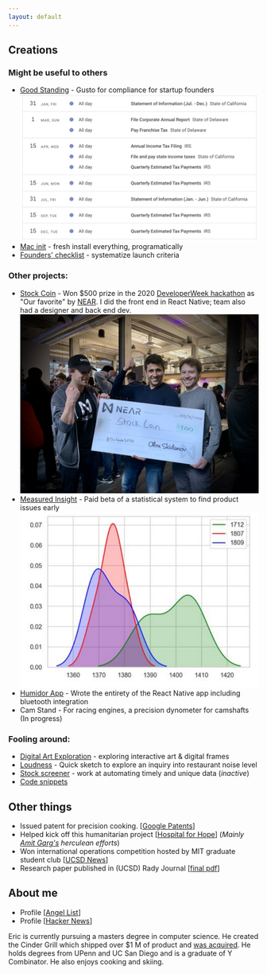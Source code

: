 ```yaml
---
layout: default
---
```


## Creations

### Might be useful to others

* [Good Standing](https://goodstanding.guide/) - Gusto for compliance for startup founders
![alt text](/assets/img/index/good_standing_cal.png "Early version of the compliance calendar.")
* [Mac init](https://github.com/lifekaizen/mac-init) - fresh install everything, programatically
* [Founders' checklist](https://github.com/lifekaizen/founders-checklist) - systematize launch criteria

### Other projects:
* [Stock Coin](https://youtu.be/heBzIqgqkvA) - Won $500 prize in the 2020 [DeveloperWeek hackathon](https://www.developerweek.com/events/hackathon/) as "Our favorite" by [NEAR](https://nearprotocol.com/). I did the front end in React Native; team also had a designer and back end dev.
![alt text](/assets/img/index/stockcoin_check.jpeg "Presented with a giant for $500 check by Near.")
* [Measured Insight](/assets/measured_insight.pdf) - Paid beta of a statistical system to find product issues early 
![alt text](/assets/img/index/mi_freq_dist.png "Frequency distribution shows clear separation of good and bad items.")
* [Humidor App](/pages/humidor-app.html) - Wrote the entirety of the React Native app including bluetooth integration
* Cam Stand - For racing engines, a precision dynometer for camshafts (In progress)


### Fooling around:
* [Digital Art Exploration](/pages/digital-art.html) - exploring interactive art & digital frames
* [Loudness](/pages/loudness.html) - Quick sketch to explore an inquiry into restaurant noise level
* [Stock screener](https://github.com/lifekaizen/stock-screener) - work at automating timely and unique data (*inactive*)
* [Code snippets](/pages/academic.html)

## Other things

* Issued patent for precision cooking. [[Google Patents][2]]
* Helped kick off this humanitarian project [[Hospital for Hope][3]] (*Mainly [Amit Garg's][4] herculean efforts*)
* Won international operations competition hosted by MIT graduate student club [[UCSD News][1]]
* Research paper published in (UCSD) Rady Journal [[final pdf][6]]

## About me

* Profile [[Angel List](https://angel.co/ericnorman)]
* Profile [[Hacker News](https://news.ycombinator.com/user?id=lifekaizen)]

Eric is currently pursuing a masters degree in computer science. He created the Cinder Grill which shipped over $1 M of product and [was acquired][5]. He holds degrees from UPenn and UC San Diego and is a graduate of Y Combinator. He also enjoys cooking and skiing.


[1]: https://ucsdnews.ucsd.edu/feature/rady_school_of_management_students_win_operations_simulation_competition
[2]: https://patents.google.com/patent/US10368395B1/en?oq=US10368395B1
[3]: https://www.hospitalforhope.org/team
[4]: https://www.linkedin.com/in/amgarg
[5]: https://desora.co/
[6]: /assets/publish.pdf
